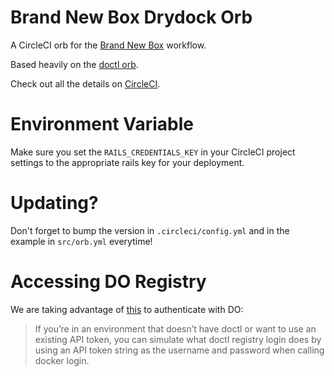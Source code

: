 # Brand New Box Drydock Orb

A CircleCI orb for the [Brand New Box](https://brandnewbox.com) workflow.

Based heavily on the [doctl orb](https://circleci.com/orbs/registry/orb/digitalocean/cli).

Check out all the details on [CircleCI](https://circleci.com/orbs/registry/orb/brandnewbox/drydock).

# Environment Variable

Make sure you set the `RAILS_CREDENTIALS_KEY` in your CircleCI project settings to the appropriate rails key for your deployment.

# Updating?

Don't forget to bump the version in `.circleci/config.yml` and in the example in `src/orb.yml` everytime!

# Accessing DO Registry

We are taking advantage of [this](https://www.digitalocean.com/docs/container-registry/how-to/use-registry-docker-kubernetes/) to authenticate with DO:

>  If you’re in an environment that doesn’t have doctl or want to use an existing API token, you can simulate what doctl registry login does by using an API token string as the username and password when calling docker login. 
 